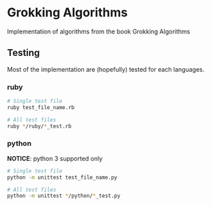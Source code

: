 # Grokking Algorithms
Implementation of algorithms from the book Grokking Algorithms

## Testing
Most of the implementation are (hopefully) tested  for each languages.
### ruby
```bash
# Single test file
ruby test_file_name.rb

# All test files
ruby */ruby/*_test.rb
```

### python
**NOTICE**: python 3 supported only
```bash
# Single test file
python -m unittest test_file_name.py

# All test files
python -m unittest */python/*_test.py
```
